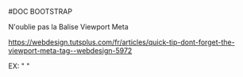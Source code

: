 #DOC BOOTSTRAP


N'oublie pas la Balise Viewport Meta

https://webdesign.tutsplus.com/fr/articles/quick-tip-dont-forget-the-viewport-meta-tag--webdesign-5972

EX:
"
<code><meta name="viewport" content="width=device-width, initial-scale=1"></code>
"
